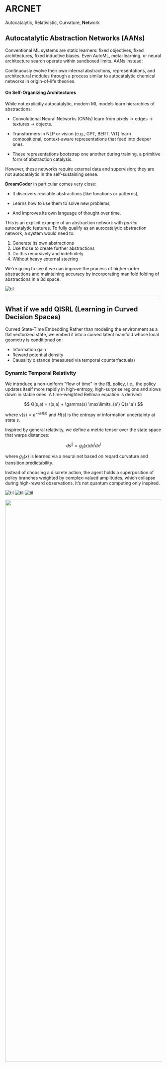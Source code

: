# ARCNET
Autocatalytic, Relativistic, Curvature, **Net**work

## Autocatalytic Abstraction Networks (AANs)


Conventional ML systems are static learners: fixed objectives, fixed architectures, fixed inductive biases. Even AutoML, meta-learning, or neural architecture search operate within sandboxed limits. AANs instead:

Continuously evolve their own internal abstractions, representations, and architectural modules through a process similar to autocatalytic chemical networks in origin-of-life theories.

#### On Self-Organizing Architectures
While not explicitly autocatalytic, modern ML models learn hierarchies of abstractions:

- Convolutional Neural Networks (CNNs) learn from pixels -> edges -> textures -> objects.

- Transformers in NLP or vision (e.g., GPT, BERT, ViT) learn compositional, context-aware representations that feed into deeper ones.

- These representations bootstrap one another during training, a primitive form of abstraction catalysis.

However, these networks require external data and supervision; they are not autocatalytic in the self-sustaining sense.

**DreamCoder** in particular comes very close:
- It discovers reusable abstractions (like functions or patterns),

- Learns how to use them to solve new problems,

- And improves its own language of thought over time.

This is an explicit example of an abstraction network with *partial* autocatalytic features. To fully qualify as an autocatalytic abstraction network, a system would need to:

1. Generate its own abstractions
2. Use those to create further abstractions
3. Do this recursively and indefinitely
4. Without heavy external steering

We're going to see if we can improve the process of higher-order abstractions and maintaining accuracy by incorporating manifold folding of abstractions in a 3d space. 

![til](examples/lineage_evolution.gif)

***
## What if we add QISRL (Learning in Curved Decision Spaces)

Curved State-Time Embedding
Rather than modeling the environment as a flat vectorized state, we embed it into a curved latent manifold whose local geometry is conditioned on:

- Information gain
- Reward potential density
- Causality distance (measured via temporal counterfactuals)

### Dynamic Temporal Relativity
We introduce a non-uniform "flow of time" in the RL policy, i.e., the policy updates itself more rapidly in high-entropy, high-surprise regions and slows down in stable ones.
A time-weighted Bellman equation is derived:

$$
Q(s,a) = r(s,a) + \gamma(s) \max\limits_{a'} Q(s',a')
$$

where $\gamma(s) = e^{-\lambda H(s)}$ and $H(s)$ is the entropy or information uncertainty at state $s$.

Inspired by general relativity, we define a metric tensor over the state space that warps distances:

$$
ds^2 = g_{ij}(x) dx^i dx^j
$$

where $g_{ij}(x)$ is learned via a neural net based on reqard curvature and transition predictability.

Instead of choosing a discrete action, the agent holds a superposition of policy branches weighted by complex-valued amplitudes, which collapse during high-reward observations. It’s not quantum computing only inspired.

![til](examples/lineage_evolution_3d_depth.gif)
![til](examples/lineage_evolution_3d_fitness.gif)
![til](examples/population_density_3d_snapshots.gif)



<img src=examples/mermaid-diagram-VERT.svg height=1800/>
